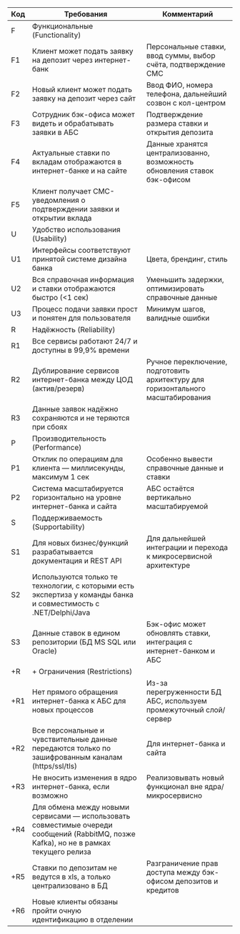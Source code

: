 | Код  | Требования                                      | Комментарий                                                                 |
|------|--------------------------------------------------|----------------------------------------------------------------------------|
| F    | Функциональные (Functionality)                   |                                                                            |
| F1   | Клиент может подать заявку на депозит через интернет-банк | Персональные ставки, ввод суммы, выбор счёта, подтверждение СМС            |
| F2   | Новый клиент может подать заявку на депозит через сайт | Ввод ФИО, номера телефона, дальнейший созвон с кол-центром                 |
| F3   | Сотрудник бэк-офиса может видеть и обрабатывать заявки в АБС | Подтверждение размера ставки и открытия депозита                           |
| F4   | Актуальные ставки по вкладам отображаются в интернет-банке и на сайте | Данные хранятся централизованно, возможность обновления ставок бэк-офисом  |
| F5   | Клиент получает СМС-уведомления о подтверждении заявки и открытии вклада |                                                                            |
| U    | Удобство использования (Usability)                |                                                                            |
| U1   | Интерфейсы соответствуют принятой системе дизайна банка | Цвета, брендинг, стиль                                                     |
| U2   | Вся справочная информация и ставки отображаются быстро (<1 сек) | Уменьшить задержки, оптимизировать справочные данные                        |
| U3   | Процесс подачи заявки прост и понятен для пользователя | Минимум шагов, валидные ошибки                                             |
| R    | Надёжность (Reliability)                          |                                                                            |
| R1   | Все сервисы работают 24/7 и доступны в 99,9% времени |                                                                            |
| R2   | Дублирование сервисов интернет-банка между ЦОД (актив/резерв) | Ручное переключение, подготовить архитектуру для горизонтального масштабирования |
| R3   | Данные заявок надёжно сохраняются и не теряются при сбоях |                                                                            |
| P    | Производительность (Performance)                  |                                                                            |
| P1   | Отклик по операциям для клиента — миллисекунды, максимум 1 сек | Особенно вывести справочные данные и ставки                                |
| P2   | Система масштабируется горизонтально на уровне интернет-банка и сайта | АБС остаётся вертикально масштабируемой                                   |
| S    | Поддерживаемость (Supportability)                 |                                                                            |
| S1   | Для новых бизнес/функций разрабатывается документация и REST API | Для дальнейшей интеграции и перехода к микросервисной архитектуре          |
| S2   | Используются только те технологии, с которыми есть экспертиза у команды банка и совместимость с .NET/Delphi/Java |                                                                            |
| S3   | Данные ставок в едином репозитории (БД MS SQL или Oracle) | Бэк-офис может обновлять ставки, интеграция с интернет-банком и АБС         |
| +R   | + Ограничения (Restrictions)                      |                                                                            |
| +R1  | Нет прямого обращения интернет-банка к АБС для новых процессов | Из-за перегруженности БД АБС, используем промежуточный слой/сервер         |
| +R2  | Все персональные и чувствительные данные передаются только по зашифрованным каналам (https/ssl/tls) | Для интернет-банка и сайта                                                  |
| +R3  | Не вносить изменения в ядро интернет-банка, если возможно | Реализовывать новый функционал вне ядра/микросервисно                      |
| +R4  | Для обмена между новыми сервисами — использовать совместимые очереди сообщений (RabbitMQ, позже Kafka), но не в рамках текущего релиза |                                                                            |
| +R5  | Ставки по депозитам не ведутся в xls, а только централизовано в БД | Разграничение прав доступа между бэк-офисом депозитов и кредитов           |
| +R6  | Новые клиенты обязаны пройти очную идентификацию в отделении |                                                                            |
